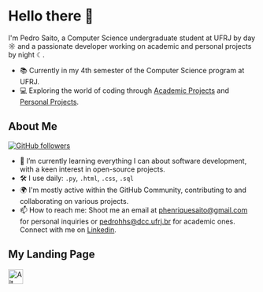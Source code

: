 # Hello there 👋

I'm Pedro Saito, a Computer Science undergraduate student at UFRJ by day ☼ and a passionate developer working on academic and personal projects by night ☾.

- 📚 Currently in my 4th semester of the Computer Science program at UFRJ.
- 💻 Exploring the world of coding through [Academic Projects](https://github.com/saitoi/Faculdade.git) and [Personal Projects](https://github.com/saitoi/Pessoal.git).

## About Me

[![GitHub followers](https://img.shields.io/github/followers/saitoi?style=social)](https://github.com/saitoi)

- 🌱 I’m currently learning everything I can about software development, with a keen interest in open-source projects.
- 🛠️ I use daily: `.py`,  `.html`, `.css`, `.sql`
- 🌍 I'm mostly active within the GitHub Community, contributing to and collaborating on various projects.
- 📫 How to reach me: Shoot me an email at phenriquesaito@gmail.com for personal inquiries or pedrohhs@dcc.ufrj.br for academic ones. Connect with me on [Linkedin](https://www.linkedin.com/in/pedro-saito-419a08247/).

## My Landing Page

<a href="https://saitos-lair.streamlit.app/">
  <img src="https://iili.io/JEJS2hQ.png" width="30" alt="Alt text">
</a>
